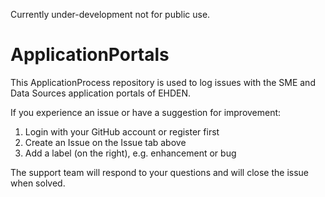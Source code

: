 Currently under-development not for public use.

# ApplicationPortals

This ApplicationProcess repository is used to log issues with the SME and Data Sources application portals of EHDEN.

If you experience an issue or have a suggestion for improvement:

1) Login with your GitHub account or register first
2) Create an Issue on the Issue tab above
3) Add a label (on the right), e.g. enhancement or bug

The support team will respond to your questions and will close the issue when solved.


